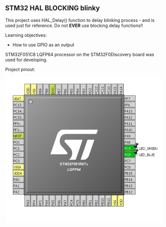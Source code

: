 ## STM32 HAL BLOCKING blinky ##


This project uses HAL_Delay() function to delay blinking process - and is used just for reference.
Do not **EVER** use blocking delay functions!!

Learning objectives:
- How to use GPIO as an output

STM32F051C8 LQFP64 processor on the STM32F0Discovery board was used for developing.

Project pinout:

![pinout](doc/mcu_pins.png "Pinout")